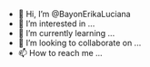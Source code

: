 - 👋 Hi, I’m @BayonErikaLuciana
- 👀 I’m interested in ...
- 🌱 I’m currently learning ...
- 💞️ I’m looking to collaborate on ...
- 📫 How to reach me ...

<!---
BayonErikaLuciana/BayonErikaLuciana is a ✨ special ✨ repository because its `README.md` (this file) appears on your GitHub profile.
You can click the Preview link to take a look at your changes.
--->
